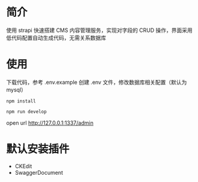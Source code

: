 # 简介
使用 strapi 快速搭建 CMS 内容管理服务，实现对字段的 CRUD 操作，界面采用低代码配置自动生成代码，无需关系数据库

# 使用
下载代码，参考 .env.example 创建 .env 文件，修改数据库相关配置（默认为mysql）

```shell
npm install

npm run develop
```

open url http://127.0.0.1:1337/admin

# 默认安装插件
- CKEdit
- SwaggerDocument
